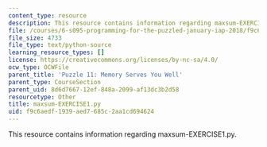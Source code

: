 ```yaml
---
content_type: resource
description: This resource contains information regarding maxsum-EXERCISE1.py.
file: /courses/6-s095-programming-for-the-puzzled-january-iap-2018/f9c6aedf1939aed7685c2aa1cd694624_maxsum-EXERCISE1.py
file_size: 4733
file_type: text/python-source
learning_resource_types: []
license: https://creativecommons.org/licenses/by-nc-sa/4.0/
ocw_type: OCWFile
parent_title: 'Puzzle 11: Memory Serves You Well'
parent_type: CourseSection
parent_uid: 8d6d7667-12ef-848a-2099-af13dc3b2d58
resourcetype: Other
title: maxsum-EXERCISE1.py
uid: f9c6aedf-1939-aed7-685c-2aa1cd694624
---
```

This resource contains information regarding maxsum-EXERCISE1.py.